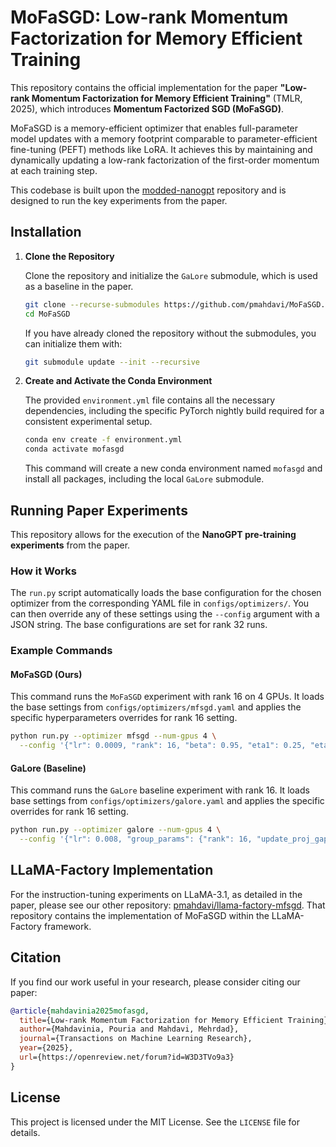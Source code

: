 # MoFaSGD: Low-rank Momentum Factorization for Memory Efficient Training

This repository contains the official implementation for the paper **"Low-rank Momentum Factorization for Memory Efficient Training"** (TMLR, 2025), which introduces **Momentum Factorized SGD (MoFaSGD)**.

MoFaSGD is a memory-efficient optimizer that enables full-parameter model updates with a memory footprint comparable to parameter-efficient fine-tuning (PEFT) methods like LoRA. It achieves this by maintaining and dynamically updating a low-rank factorization of the first-order momentum at each training step.

This codebase is built upon the [modded-nanogpt](https://github.com/KellerJordan/modded-nanogpt) repository and is designed to run the key experiments from the paper.

## Installation

1.  **Clone the Repository**

    Clone the repository and initialize the `GaLore` submodule, which is used as a baseline in the paper.
    ```bash
    git clone --recurse-submodules https://github.com/pmahdavi/MoFaSGD.git
    cd MoFaSGD
    ```
    If you have already cloned the repository without the submodules, you can initialize them with:
    ```bash
    git submodule update --init --recursive
    ```

2.  **Create and Activate the Conda Environment**

    The provided `environment.yml` file contains all the necessary dependencies, including the specific PyTorch nightly build required for a consistent experimental setup.
    ```bash
    conda env create -f environment.yml
    conda activate mofasgd
    ```
    This command will create a new conda environment named `mofasgd` and install all packages, including the local `GaLore` submodule.

## Running Paper Experiments

This repository allows for the execution of the **NanoGPT pre-training experiments** from the paper.

### How it Works

The `run.py` script automatically loads the base configuration for the chosen optimizer from the corresponding YAML file in `configs/optimizers/`. You can then override any of these settings using the `--config` argument with a JSON string. The base configurations are set for rank 32 runs.

### Example Commands

#### MoFaSGD (Ours)

This command runs the `MoFaSGD` experiment with rank 16 on 4 GPUs. It loads the base settings from `configs/optimizers/mfsgd.yaml` and applies the specific hyperparameters overrides for rank 16 setting.

```bash
python run.py --optimizer mfsgd --num-gpus 4 \
  --config '{"lr": 0.0009, "rank": 16, "beta": 0.95, "eta1": 0.25, "eta2": 0, "use_current_projection": true, "use_ones_for_nonzero_s": false, "nesterov": false, "eps": 1e-6, "max_value": 1000, "warmup_steps": 300, "beta_start": 0.75, "beta_end": 0.95, "cooldown_frac": 0.4}'
```

#### GaLore (Baseline)

This command runs the `GaLore` baseline experiment with rank 16. It loads base settings from `configs/optimizers/galore.yaml` and applies the specific overrides for rank 16 setting.

```bash
python run.py --optimizer galore --num-gpus 4 \
  --config '{"lr": 0.008, "group_params": {"rank": 16, "update_proj_gap": 150, "scale": 0.25, "proj_type": "std"}}'
```


## LLaMA-Factory Implementation

For the instruction-tuning experiments on LLaMA-3.1, as detailed in the paper, please see our other repository: [pmahdavi/llama-factory-mfsgd](https://github.com/pmahdavi/llama-factory-mfsgd). That repository contains the implementation of MoFaSGD within the LLaMA-Factory framework.


## Citation

If you find our work useful in your research, please consider citing our paper:

```bibtex
@article{mahdavinia2025mofasgd,
  title={Low-rank Momentum Factorization for Memory Efficient Training},
  author={Mahdavinia, Pouria and Mahdavi, Mehrdad},
  journal={Transactions on Machine Learning Research},
  year={2025},
  url={https://openreview.net/forum?id=W3D3TVo9a3}
}
```

## License

This project is licensed under the MIT License. See the `LICENSE` file for details. 
